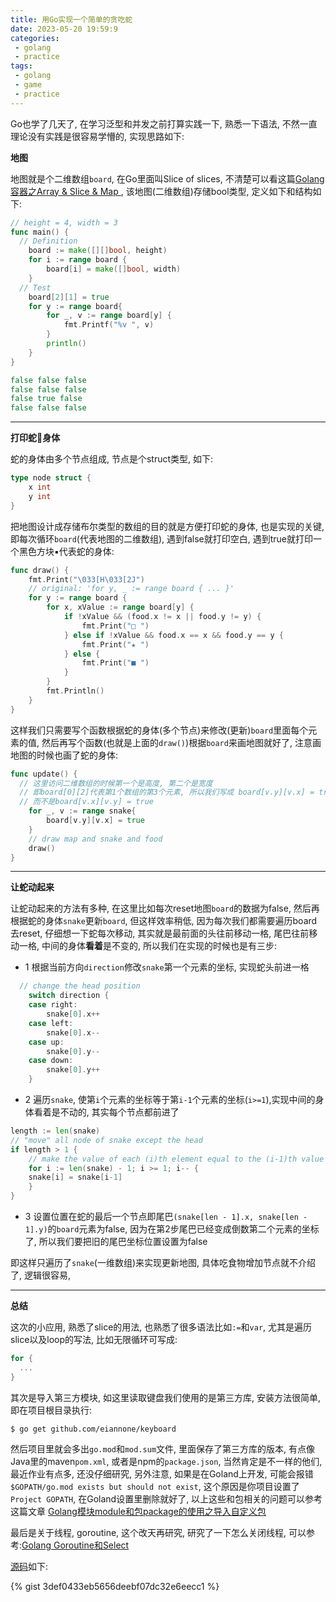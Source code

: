 ```yaml
---
title: 用Go实现一个简单的贪吃蛇
date: 2023-05-20 19:59:9
categories:
 - golang
 - practice
tags:
 - golang
 - game
 - practice
---
```


Go也学了几天了, 在学习泛型和并发之前打算实践一下, 熟悉一下语法, 不然一直理论没有实践是很容易学懵的, 实现思路如下: 

**地图**

地图就是个二维数组`board`, 在Go里面叫Slice of slices, 不清楚可以看这篇[Golang容器之Array & Slice & Map ](https://davidzhu.xyz/2023/05/13/Golang/Basics/003-collections/), 该地图(二维数组)存储bool类型, 定义如下和结构如下:

```go
// height = 4, width = 3
func main() {
  // Definition
	board := make([][]bool, height)
	for i := range board {
		board[i] = make([]bool, width)
	}
  // Test
	board[2][1] = true
	for y := range board{
		for _, v := range board[y] {
			fmt.Printf("%v ", v)
		}
		println()
	}
}

false false false 
false false false 
false true false 
false false false 
```

----

**打印蛇🐍身体**

蛇的身体由多个节点组成, 节点是个struct类型, 如下:

```go
type node struct {
	x int
	y int
}
```

把地图设计成存储布尔类型的数组的目的就是方便打印蛇的身体, 也是实现的关键, 即每次循环`board`(代表地图的二维数组), 遇到false就打印空白, 遇到true就打印一个黑色方块▪️代表蛇的身体:

```go
func draw() {
	fmt.Print("\033[H\033[2J")
	// original: 'for y, _ := range board { ... }'
	for y := range board {
		for x, xValue := range board[y] {
			if !xValue && (food.x != x || food.y != y) {
				fmt.Print("□ ")
			} else if !xValue && food.x == x && food.y == y {
				fmt.Print("★ ")
			} else {
				fmt.Print("■ ")
			}
		}
		fmt.Println()
	}
}
```

这样我们只需要写个函数根据蛇的身体(多个节点)来修改(更新)`board`里面每个元素的值, 然后再写个函数(也就是上面的`draw()`)根据`board`来画地图就好了, 注意画地图的时候也画了蛇的身体:

```go
func update() {
  // 这里访问二维数组的时候第一个是高度, 第二个是宽度
  // 即board[0][2]代表第1个数组的第3个元素, 所以我们写成 board[v.y][v.x] = true
  // 而不是board[v.x][v.y] = true
	for _, v := range snake{
		board[v.y][v.x] = true
	}
	// draw map and snake and food
	draw()
}
```

---

**让蛇动起来**

让蛇动起来的方法有多种, 在这里比如每次reset地图`board`的数据为false, 然后再根据蛇的身体`snake`更新`board`, 但这样效率稍低, 因为每次我们都需要遍历board去reset, 仔细想一下蛇每次移动, 其实就是最前面的头往前移动一格, 尾巴往前移动一格, 中间的身体**看着**是不变的, 所以我们在实现的时候也是有三步:

- 1 根据当前方向`direction`修改`snake`第一个元素的坐标, 实现蛇头前进一格

```go
  // change the head position
	switch direction {
	case right:
		snake[0].x++
	case left:
		snake[0].x--
	case up:
		snake[0].y--
	case down:
		snake[0].y++
	}
```

- 2 遍历`snake`, 使第`i`个元素的坐标等于第`i-1`个元素的坐标(`i>=1`),实现中间的身体看着是不动的, 其实每个节点都前进了

```go
length := len(snake)
// "move" all node of snake except the head
if length > 1 {
	// make the value of each (i)th element equal to the (i-1)th value
	for i := len(snake) - 1; i >= 1; i-- {
	snake[i] = snake[i-1]
	}
}
```

- 3 设置位置在蛇的最后一个节点即尾巴`(snake[len - 1].x, snake[len - 1].y)`的`board`元素为false, 因为在第2步尾巴已经变成倒数第二个元素的坐标了, 所以我们要把旧的尾巴坐标位置设置为false

即这样只遍历了`snake`(一维数组)来实现更新地图, 具体吃食物增加节点就不介绍了, 逻辑很容易, 

----

**总结**

这次的小应用, 熟悉了slice的用法, 也熟悉了很多语法比如`:=`和`var`, 尤其是遍历slice以及loop的写法, 比如无限循环可写成:

```go
for {
  ...
}
```

其次是导入第三方模块, 如这里读取键盘我们使用的是第三方库, 安装方法很简单, 即在项目根目录执行:

```shell
$ go get github.com/eiannone/keyboard
```

然后项目里就会多出`go.mod`和`mod.sum`文件, 里面保存了第三方库的版本, 有点像Java里的maven`pom.xml`, 或者是npm的`package.json`, 当然肯定是不一样的他们, 最近作业有点多, 还没仔细研究, 另外注意, 如果是在Goland上开发, 可能会报错`$GOPATH/go.mod exists but should not exist`, 这个原因是你项目设置了`Project GOPATH`, 在Goland设置里删除就好了, 以上这些和包相关的问题可以参考这篇文章 [Golang模块module和包package的使用之导入自定义包](https://davidzhu.xyz/2023/05/21/Golang/Basics/005-go-modules/)

最后是关于线程, goroutine, 这个改天再研究, 研究了一下怎么关闭线程, 可以参考:[Golang Goroutine和Select](https://davidzhu.xyz/2023/05/21/Golang/Basics/011-goroutines-select/)

[源码](https://gist.github.com/shwezhu/3def0433eb5656deebf07dc32e6eecc1)如下:

{% gist 3def0433eb5656deebf07dc32e6eecc1 %}
